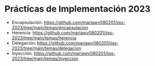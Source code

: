 # Prácticas de Implementación 2023

+ Encapsulación: https://github.com/mariawv080201/iiss-2023/tree/main/temas/encapsulacion
+ Herencia: https://github.com/mariawv080201/iiss-2023/tree/main/temas/herencia
+ Delegación: https://github.com/mariawv080201/iiss-2023/tree/main/temas/delegacion
+ Inyección: https://github.com/mariawv080201/iiss-2023/tree/main/temas/inyeccion
